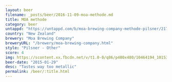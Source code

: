 ```yaml
---
layout: beer
filename: _posts/beer/2016-11-09-moa-methode.md
title: MOA methode
category: beer
untappd: "https://untappd.com/b/moa-brewing-company-methode-pilsner/21770"
country: "New Zealand"
brewery: "Moa Brewing Company"
breweryURL: "/brewery/moa-brewing-company.html"
style: "Pilsner - Other"
score: 4
img: https://scontent.xx.fbcdn.net/v/t1.0-0/q86/p480x480/10464194_10153055726008745_3155144376465393693_n.jpg?_nc_cat=106&_nc_ht=scontent.xx&oh=b0e06afcb5c744c30b349de2dcd50f59&oe=5C464E82
beer-date: "2015-01-29"
desc: "Tastes way too metallic"
permalink: /beer/:title.html
---
```

